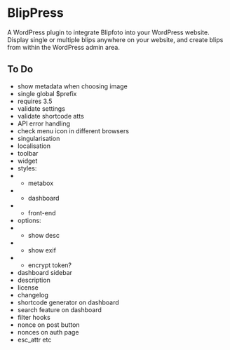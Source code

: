 # BlipPress

A WordPress plugin to integrate Blipfoto into your WordPress website. Display single or multiple blips anywhere on your website, and create blips from within the WordPress admin area.

## To Do

* show metadata when choosing image
* single global $prefix
* requires 3.5
* validate settings
* validate shortcode atts
* API error handling
* check menu icon in different browsers
* singularisation
* localisation
* toolbar
* widget
* styles:
* - metabox
* - dashboard
* - front-end
* options:
* - show desc
* - show exif
* - encrypt token?
* dashboard sidebar
* description
* license
* changelog
* shortcode generator on dashboard
* search feature on dashboard
* filter hooks
* nonce on post button
* nonces on auth page
* esc_attr etc
